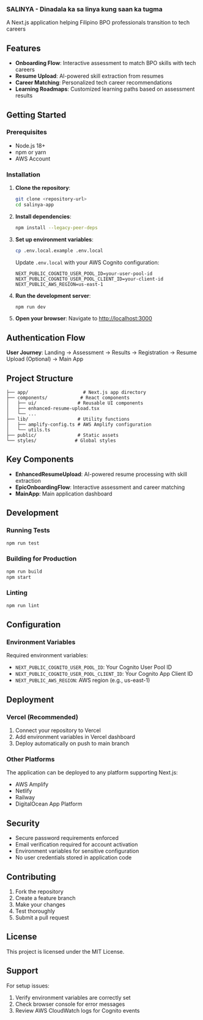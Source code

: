 ### SALINYA - Dinadala ka sa linya kung saan ka tugma

A Next.js application helping Filipino BPO professionals transition to tech careers

## Features

- **Onboarding Flow**: Interactive assessment to match BPO skills with tech careers
- **Resume Upload**: AI-powered skill extraction from resumes
- **Career Matching**: Personalized tech career recommendations
- **Learning Roadmaps**: Customized learning paths based on assessment results

## Getting Started

### Prerequisites

- Node.js 18+ 
- npm or yarn
- AWS Account

### Installation

1. **Clone the repository**:
   ```bash
   git clone <repository-url>
   cd salinya-app
   ```

2. **Install dependencies**:
   ```bash
   npm install --legacy-peer-deps
   ```

3. **Set up environment variables**:
   ```bash
   cp .env.local.example .env.local
   ```
   
   Update `.env.local` with your AWS Cognito configuration:
   ```env
   NEXT_PUBLIC_COGNITO_USER_POOL_ID=your-user-pool-id
   NEXT_PUBLIC_COGNITO_USER_POOL_CLIENT_ID=your-client-id
   NEXT_PUBLIC_AWS_REGION=us-east-1
   ```

4. **Run the development server**:
   ```bash
   npm run dev
   ```

5. **Open your browser**:
   Navigate to [http://localhost:3000](http://localhost:3000)

## Authentication Flow

**User Journey**: Landing → Assessment → Results → Registration → Resume Upload (Optional) → Main App


## Project Structure

```
├── app/                    # Next.js app directory
├── components/            # React components
│   ├── ui/               # Reusable UI components
│   ├── enhanced-resume-upload.tsx
│   └── ...
├── lib/                  # Utility functions
│   ├── amplify-config.ts # AWS Amplify configuration
│   └── utils.ts
├── public/               # Static assets
└── styles/              # Global styles
```

## Key Components

- **EnhancedResumeUpload**: AI-powered resume processing with skill extraction
- **EpicOnboardingFlow**: Interactive assessment and career matching
- **MainApp**: Main application dashboard

## Development

### Running Tests

```bash
npm run test
```

### Building for Production

```bash
npm run build
npm start
```

### Linting

```bash
npm run lint
```

## Configuration

### Environment Variables

Required environment variables:

- `NEXT_PUBLIC_COGNITO_USER_POOL_ID`: Your Cognito User Pool ID
- `NEXT_PUBLIC_COGNITO_USER_POOL_CLIENT_ID`: Your Cognito App Client ID  
- `NEXT_PUBLIC_AWS_REGION`: AWS region (e.g., us-east-1)

## Deployment

### Vercel (Recommended)

1. Connect your repository to Vercel
2. Add environment variables in Vercel dashboard
3. Deploy automatically on push to main branch

### Other Platforms

The application can be deployed to any platform supporting Next.js:
- AWS Amplify
- Netlify
- Railway
- DigitalOcean App Platform

## Security

- Secure password requirements enforced
- Email verification required for account activation
- Environment variables for sensitive configuration
- No user credentials stored in application code

## Contributing

1. Fork the repository
2. Create a feature branch
3. Make your changes
4. Test thoroughly
5. Submit a pull request

## License

This project is licensed under the MIT License.

## Support

For setup issues:
1. Verify environment variables are correctly set
2. Check browser console for error messages
3. Review AWS CloudWatch logs for Cognito events
